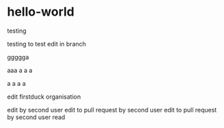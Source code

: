 # hello-world
testing 




testing to test edit in branch



ggggga

aaa
a
a
a

a
a
a
a

edit firstduck organisation



edit by second user
edit to pull request by second user
edit to pull request by second user
read 
